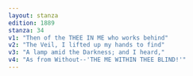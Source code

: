 ```yaml
---
layout: stanza
edition: 1889
stanza: 34
v1: "Then of the THEE IN ME who works behind"
v2: "The Veil, I lifted up my hands to find"
v3: "A lamp amid the Darkness; and I heard,"
v4: "As from Without--'THE ME WITHIN THEE BLIND!'"
---
```

